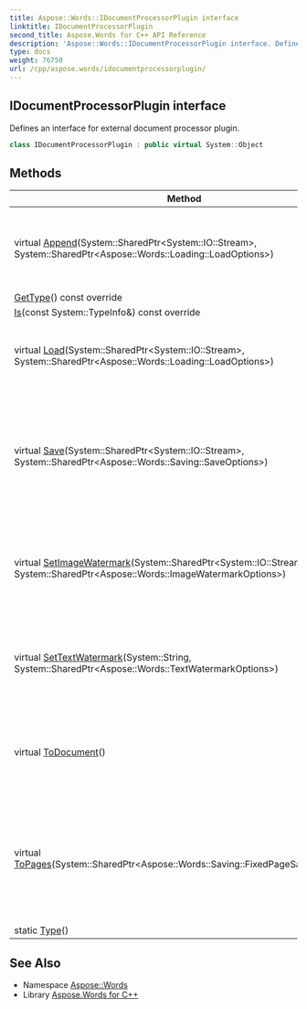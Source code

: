 ```yaml
---
title: Aspose::Words::IDocumentProcessorPlugin interface
linktitle: IDocumentProcessorPlugin
second_title: Aspose.Words for C++ API Reference
description: 'Aspose::Words::IDocumentProcessorPlugin interface. Defines an interface for external document processor plugin in C++.'
type: docs
weight: 76750
url: /cpp/aspose.words/idocumentprocessorplugin/
---
```

## IDocumentProcessorPlugin interface


Defines an interface for external document processor plugin.

```cpp
class IDocumentProcessorPlugin : public virtual System::Object
```

## Methods

| Method | Description |
| --- | --- |
| virtual [Append](./append/)(System::SharedPtr\<System::IO::Stream\>, System::SharedPtr\<Aspose::Words::Loading::LoadOptions\>) | Append the document loading it with the specified load options. |
| [GetType](./gettype/)() const override |  |
| [Is](./is/)(const System::TypeInfo\&) const override |  |
| virtual [Load](./load/)(System::SharedPtr\<System::IO::Stream\>, System::SharedPtr\<Aspose::Words::Loading::LoadOptions\>) | Load the document using the specified load options. |
| virtual [Save](./save/)(System::SharedPtr\<System::IO::Stream\>, System::SharedPtr\<Aspose::Words::Saving::SaveOptions\>) | Save the document loaded by [Load()](./load/) method to the output stream using the specified save options. |
| virtual [SetImageWatermark](./setimagewatermark/)(System::SharedPtr\<System::IO::Stream\>, System::SharedPtr\<Aspose::Words::ImageWatermarkOptions\>) | Adds image watermark on each page of the document loaded by [Load()](./load/) method. |
| virtual [SetTextWatermark](./settextwatermark/)(System::String, System::SharedPtr\<Aspose::Words::TextWatermarkOptions\>) | Adds text watermark on each page of the document loaded by [Load()](./load/) method. |
| virtual [ToDocument](./todocument/)() | Parses the document loaded by [Load()](./load/) method into [Document](../document/) object. |
| virtual [ToPages](./topages/)(System::SharedPtr\<Aspose::Words::Saving::FixedPageSaveOptions\>) | Saves each page of the document loaded by [Load()](./load/) method using the specified fixed page save options. |
| static [Type](./type/)() |  |
## See Also

* Namespace [Aspose::Words](../)
* Library [Aspose.Words for C++](../../)
